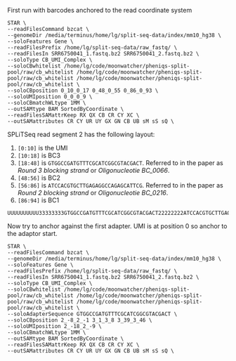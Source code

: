 
First run with barcodes anchored to the read coordinate system

```
STAR \
--readFilesCommand bzcat \
--genomeDir /media/terminus/home/lg/split-seq-data/index/mm10_hg38 \
--soloFeatures Gene \
--readFilesPrefix /home/lg/split-seq-data/raw_fastq/ \
--readFilesIn SRR6750041_1.fastq.bz2 SRR6750041_2.fastq.bz2 \
--soloType CB_UMI_Complex \
--soloCBwhitelist /home/lg/code/moonwatcher/pheniqs-split-pool/raw/cb_whitelist /home/lg/code/moonwatcher/pheniqs-split-pool/raw/cb_whitelist /home/lg/code/moonwatcher/pheniqs-split-pool/raw/cb_whitelist \
--soloCBposition 0_10_0_17 0_48_0_55 0_86_0_93 \
--soloUMIposition 0_0_0_9 \
--soloCBmatchWLtype 1MM \
--outSAMtype BAM SortedByCoordinate \
--readFilesSAMattrKeep RX QX CB CR CY XC \
--outSAMattributes CR CY UR UY GX GN CB UB sM sS sQ \
```

SPLiTSeq read segment 2 has the following layout:

1. ```[0:10]``` is the UMI
2. ```[10:18]``` is BC3
3. ```[18:48]``` is ```GTGGCCGATGTTTCGCATCGGCGTACGACT```. Referred to in the paper as *Round 3 blocking strand* or *Oligonucleotie BC_0066*.
4. ```[48:56]``` is BC2
5. ```[56:86]``` is ```ATCCACGTGCTTGAGAGGCCAGAGCATTCG```. Referred to in the paper as *Round 2 blocking strand* or *Oligonucleotie BC_0216*.
6. ```[86:94]``` is BC1

```
UUUUUUUUUU33333333GTGGCCGATGTTTCGCATCGGCGTACGACT22222222ATCCACGTGCTTGAGAGGCCAGAGCATTCG11111111
```

Now try to anchor against the first adapter. UMI is at position 0 so anchor to the adaptor start.

```
STAR \
--readFilesCommand bzcat \
--genomeDir /media/terminus/home/lg/split-seq-data/index/mm10_hg38 \
--soloFeatures Gene \
--readFilesPrefix /home/lg/split-seq-data/raw_fastq/ \
--readFilesIn SRR6750041_1.fastq.bz2 SRR6750041_2.fastq.bz2 \
--soloType CB_UMI_Complex \
--soloCBwhitelist /home/lg/code/moonwatcher/pheniqs-split-pool/raw/cb_whitelist /home/lg/code/moonwatcher/pheniqs-split-pool/raw/cb_whitelist /home/lg/code/moonwatcher/pheniqs-split-pool/raw/cb_whitelist \
--soloAdapterSequence GTGGCCGATGTTTCGCATCGGCGTACGACT \
--soloCBposition 2_-8_2_-1 3_1_3_8 3_39_3_46 \
--soloUMIposition 2_-18_2_-9 \
--soloCBmatchWLtype 1MM \
--outSAMtype BAM SortedByCoordinate \
--readFilesSAMattrKeep RX QX CB CR CY XC \
--outSAMattributes CR CY UR UY GX GN CB UB sM sS sQ \
```
